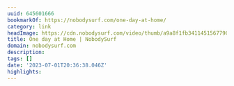 ```yaml
---
uuid: 645601666
bookmarkOf: https://nobodysurf.com/one-day-at-home/
category: link
headImage: https://cdn.nobodysurf.com/video/thumb/a9a8f1fb3411451567790e14cc30dc51.png
title: One day at Home | NobodySurf
domain: nobodysurf.com
description:
tags: []
date: '2023-07-01T20:36:38.046Z'
highlights:
---
```




